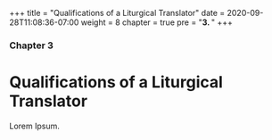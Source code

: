 +++
title = "Qualifications of a Liturgical Translator"
date = 2020-09-28T11:08:36-07:00
weight = 8
chapter = true
pre = "<b>3. </b>"
+++

### Chapter 3

# Qualifications of a Liturgical Translator

Lorem Ipsum.